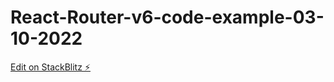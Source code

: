 # React-Router-v6-code-example-03-10-2022

[Edit on StackBlitz ⚡️](https://stackblitz.com/edit/react-2h4tmx)